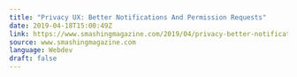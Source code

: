```yaml
---
title: "Privacy UX: Better Notifications And Permission Requests"
date: 2019-04-18T15:00:49Z
link: https://www.smashingmagazine.com/2019/04/privacy-better-notifications-ux-permission-requests/
source: www.smashingmagazine.com
language: Webdev
draft: false
---
```

